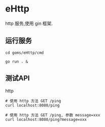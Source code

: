 # eHttp

http 服务,使用 gin 框架.

## 运行服务

```
cd goms/eHttp/cmd

go run . & 
```

## 测试API

http
```
# 使用 http 方法 GET /ping
curl localhost:8080/ping

# 使用 http 方法 GET /ping, 参数 message=xxx
curl localhost:8080/ping?message=xxx
```


